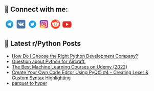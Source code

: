 ## 🔎 Connect with me:
[<img src="https://github.com/bullbesh/bullbesh/blob/main/images/Telegram.png" width="32" height="32" />](https://t.me/bullbesh)
[<img src="https://github.com/bullbesh/bullbesh/blob/main/images/VK.png" width="32" height="32" />](https://vk.com/bullbesh)
[<img src="https://github.com/bullbesh/bullbesh/blob/main/images/Twitter.png" width="32" height="32" />](https://twitter.com/bullbesh1)
[<img src="https://github.com/bullbesh/bullbesh/blob/main/images/Instagram.png" width="32" height="32" />](https://www.instagram.com/bullbesh)
[<img src="https://github.com/bullbesh/bullbesh/blob/main/images/Reddit.png" width="32" height="32" />](https://www.reddit.com/user/bullbesh)
[<img src="https://github.com/bullbesh/bullbesh/blob/main/images/YouTube.png" width="32" height="32" />](https://www.youtube.com/channel/UCtfjRs6uzgq5mfm8S06WTcg)

## 📕 Latest r/Python Posts
<!-- BLOG-POST-LIST:START -->
- [How Do I Choose the Right Python Development Company?](https://www.reddit.com/r/Python/comments/wa5vit/how_do_i_choose_the_right_python_development/)
- [Question about Python for Aircraft.](https://www.reddit.com/r/Python/comments/wa56fu/question_about_python_for_aircraft/)
- [The Best Machine Learning Courses on Udemy &lpar;2022&rpar;](https://www.reddit.com/r/Python/comments/wa52u4/the_best_machine_learning_courses_on_udemy_2022/)
- [Create Your Own Code Editor Using PyQt5 #4 - Creating Lexer &amp; Custom Syntax Highlighting](https://www.reddit.com/r/Python/comments/wa4n3u/create_your_own_code_editor_using_pyqt5_4/)
- [parquet to hyper](https://www.reddit.com/r/Python/comments/wa3vv4/parquet_to_hyper/)
<!-- BLOG-POST-LIST:END -->
